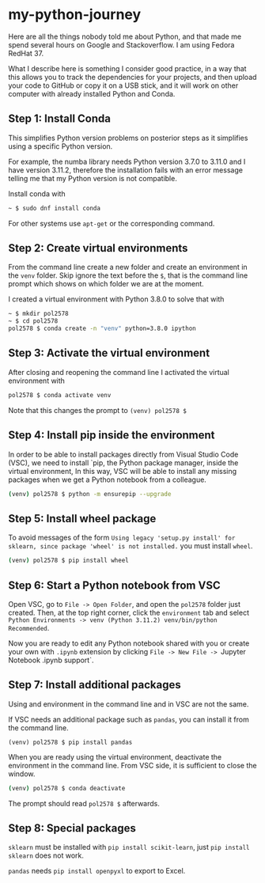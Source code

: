 # my-python-journey

Here are all the things nobody told me about Python, and that made me spend several hours on Google and Stackoverflow. I am using Fedora RedHat 37.

What I describe here is something I consider good practice, in a way that this allows you to track the dependencies for your projects, and then upload your code to GitHub or copy it on a USB stick, and it will work on other computer with already installed Python and Conda.

## Step 1: Install Conda

This simplifies Python version problems on posterior steps as it simplifies using a specific Python version.

For example, the numba library needs Python version 3.7.0 to 3.11.0 and I have version 3.11.2, therefore the installation fails with an error message telling me that my Python version is not compatible.

Install conda with

```bash
~ $ sudo dnf install conda
```

For other systems use `apt-get` or the corresponding command.

## Step 2: Create virtual environments

From the command line create a new folder and create an environment in the `venv` folder. Skip ignore the text before the `$`, that is the command line prompt which shows on which folder we are at the moment.

I created a virtual environment with Python 3.8.0 to solve that with

```bash
~ $ mkdir pol2578
~ $ cd pol2578
pol2578 $ conda create -n "venv" python=3.8.0 ipython
```

## Step 3: Activate the virtual environment

After closing and reopening the command line I activated the virtual environment with

```bash
pol2578 $ conda activate venv
```

Note that this changes the prompt to `(venv) pol2578 $`

## Step 4: Install pip inside the environment

In order to be able to install packages directly from Visual Studio Code (VSC), we need to install `pip, the Python package manager, inside the virtual environment, In this way, VSC will be able to install any missing packages when we get a Python notebook from a colleague.

```bash
(venv) pol2578 $ python -m ensurepip --upgrade
```

## Step 5: Install wheel package

To avoid messages of the form `Using legacy 'setup.py install' for sklearn, since package 'wheel' is not installed.` you must install `wheel`.

```bash
(venv) pol2578 $ pip install wheel
```

## Step 6: Start a Python notebook from VSC

Open VSC, go to `File -> Open Folder`, and open the `pol2578` folder just created. Then, at the top right corner, click the `environment` tab and select `Python Environments -> venv (Python 3.11.2) venv/bin/python Recommended`.

Now you are ready to edit any Python notebook shared with you or create your own with `.ipynb` extension by clicking `File -> New File -> `Jupyter Notebook .ipynb support`.


## Step 7: Install additional packages

Using and environment in the command line and in VSC are not the same.

If VSC needs an additional package such as `pandas`, you can install it from the command line.

```
(venv) pol2578 $ pip install pandas
```

When you are ready using the virtual environment, deactivate the environment in the command line. From VSC side, it is sufficient to close the window.

```bash
(venv) pol2578 $ conda deactivate
```

The prompt should read `pol2578 $` afterwards.

## Step 8: Special packages

`sklearn` must be installed with `pip install scikit-learn`, just `pip install sklearn` does not work.

`pandas` needs `pip install openpyxl` to export to Excel.
